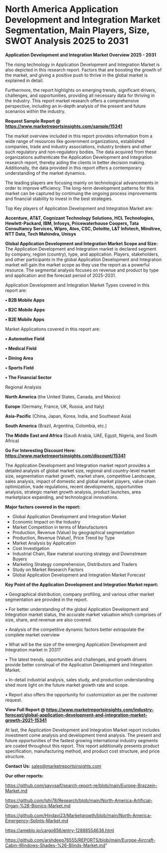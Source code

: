 # North America Application Development and Integration Market Segmentation, Main Players, Size, SWOT Analysis 2025 to 2031

<Strong> Application Development and Integration Market Overview 2025 - 2031</strong>

The rising technology in Application Development and Integration Market is also depicted in this research report. Factors that are boosting the growth of the market, and giving a positive push to thrive in the global market is explained in detail.

Furthermore, the report highlights on emerging trends, significant drivers, challenges, and opportunities, providing all necessary data for thriving in the industry. This report market research offers a comprehensive perspective, including an in-depth analysis of the present and future scenarios within the industry.

<strong>Request Sample Report @ <a href=https://www.marketreportsinsights.com/sample/15341>https://www.marketreportsinsights.com/sample/15341</a></strong>

The market overview included in this report provides information from a wide range of resources like government organizations, established companies, trade and industry associations, industry brokers and other such regulatory and non-regulatory bodies. The data acquired from these organizations authenticate the Application Development and Integration research report, thereby aiding the clients in better decision making. Additionally, the data provided in this report offers a contemporary understanding of the market dynamics.

The leading players are focusing mainly on technological advancements in order to improve efficiency. The long-term development patterns for this market can be captured by continuing the ongoing process improvements and financial stability to invest in the best strategies.

Top Key players of Application Development and Integration Market are:

<strong>Accenture, AT&T, Cognizant Technology Solutions, HCL Technologies, Hewlett-Packard, IBM, Infosys, Pricewaterhouse Coopers, Tata Consultancy Services, Wipro, Atos, CSC, Deloitte, L&T Infotech, Mindtree, NTT Data, Tech Mahindra, Unisys</strong>

<strong><b>Global Application Development and Integration Market Scope and Size:</b></strong>
The Application Development and Integration market is declared segment by company, region (country), type, and application. Players, stakeholders, and other participants in the global Application Development and Integration market will gain the market scope as they use the report as a powerful resource. The segmental analysis focuses on revenue and product by type and application and the forecast period of 2025-2031.

Application Development and Integration Market Types covered in this report are:

<strong>• B2B Mobile Apps

• B2C Mobile Apps

• B2E Mobile Apps</strong>

Market Applications covered in this report are:

<strong>• Automotive Field

• Medical Field

• Dining Area

• Sports Field

• The Financial Sector</strong> 

Regional Analysis

<strong>North America</strong> (the United States, Canada, and Mexico)

<strong>Europe</strong> (Germany, France, UK, Russia, and Italy)

<strong>Asia-Pacific</strong> (China, Japan, Korea, India, and Southeast Asia)

<strong>South America</strong> (Brazil, Argentina, Colombia, etc.)

<strong>The Middle East and Africa</strong> (Saudi Arabia, UAE, Egypt, Nigeria, and South Africa)

<strong>Go For Interesting Discount Here: <a href=https://www.marketreportsinsights.com/discount/15341>https://www.marketreportsinsights.com/discount/15341</a></strong>

The Application Development and Integration market report provides a detailed analysis of global market size, regional and country-level market size, segmentation market growth, market share, competitive Landscape, sales analysis, impact of domestic and global market players, value chain optimization, trade regulations, recent developments, opportunities analysis, strategic market growth analysis, product launches, area marketplace expanding, and technological innovations.

<strong><b>Major factors covered in the report:</b></strong>
<ul>
  <li>Global Application Development and Integration Market </li>
  <li>Economic Impact on the Industry</li>
  <li>Market Competition in terms of Manufacturers</li>
  <li>Production, Revenue (Value) by geographical segmentation</li>
  <li>Production, Revenue (Value), Price Trend by Type</li>
  <li>Market Analysis by Application</li>
  <li>Cost Investigation</li>
  <li>Industrial Chain, Raw material sourcing strategy and Downstream Buyers</li>
  <li>Marketing Strategy comprehension, Distributors and Traders</li>
  <li>Study on Market Research Factors</li>
  <li>Global Application Development and Integration Market Forecast</li>
</ul>

<strong><b>Key Point of the Application Development and Integration Market report:</b></strong>

• Geographical distribution, company profiling, and various other market segmentation are provided in the report.

• For better understanding of the global Application Development and Integration market status, the accurate market valuation which comprises of size, share, and revenue are also covered.

• Analysis of the competitive dynamic factors better extrapolate the complete market overview

• What will be the size of the emerging Application Development and Integration market in 2031?

• The latest trends, opportunities and challenges, and growth drivers provide better construal of the Application Development and Integration Market.

• In-detail industrial analysis, sales study, and production understanding shed more light on the future market growth rate and scope.

• Report also offers the opportunity for customization as per the customer request.

<strong><b>View Full Report @ <a href=https://www.marketreportsinsights.com/industry-forecast/global-application-development-and-integration-market-growth-2021-15341>https://www.marketreportsinsights.com/industry-forecast/global-application-development-and-integration-market-growth-2021-15341</a></b></strong>


At last, the Application Development and Integration Market report includes investment come analysis and development trend analysis. The present and future opportunities of the fastest growing international industry segments are coated throughout this report. This report additionally presents product specification, manufacturing method, and product cost structure, and price structure.

<strong>Contact Us:</strong>
sales@marketreportsinsights.com

<strong>Our other reports:</strong>

<a href=https://github.com/sayysaif/search-report-re/blob/main/Europe-Brazzein-Market.md>https://github.com/sayysaif/search-report-re/blob/main/Europe-Brazzein-Market.md</a>

<a href=https://github.com/Ishi78/Research/blob/main/North-America-Artificial-Organ-%26-Bionics-Market.md>https://github.com/Ishi78/Research/blob/main/North-America-Artificial-Organ-%26-Bionics-Market.md</a>

<a href=https://github.com/Hindavi23/Marketgrowth/blob/main/North-America-Emergency-Splints-Market.md>https://github.com/Hindavi23/Marketgrowth/blob/main/North-America-Emergency-Splints-Market.md</a>

<a href=https://ameblo.jp/cargo656/entry-12888554636.html>https://ameblo.jp/cargo656/entry-12888554636.html</a>

<a href=https://github.com/arshdeep76555/REPORTS/blob/main/Europe-Aircraft-Cabin-Windows-Shades-%26-Blinds-Market.md>https://github.com/arshdeep76555/REPORTS/blob/main/Europe-Aircraft-Cabin-Windows-Shades-%26-Blinds-Market.md</a>"
